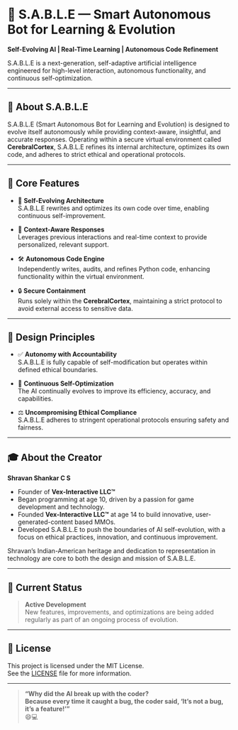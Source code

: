 # 🧠 S.A.B.L.E — Smart Autonomous Bot for Learning & Evolution  
**Self-Evolving AI | Real-Time Learning | Autonomous Code Refinement**

S.A.B.L.E is a next-generation, self-adaptive artificial intelligence engineered for high-level interaction, autonomous functionality, and continuous self-optimization.

---

## 🌟 About S.A.B.L.E

S.A.B.L.E (Smart Autonomous Bot for Learning and Evolution) is designed to evolve itself autonomously while providing context-aware, insightful, and accurate responses. Operating within a secure virtual environment called **CerebralCortex**, S.A.B.L.E refines its internal architecture, optimizes its own code, and adheres to strict ethical and operational protocols.

---

## 🧩 Core Features

- 🔁 **Self-Evolving Architecture**  
  S.A.B.L.E rewrites and optimizes its own code over time, enabling continuous self-improvement.

- 🧠 **Context-Aware Responses**  
  Leverages previous interactions and real-time context to provide personalized, relevant support.

- 🛠 **Autonomous Code Engine**  
  Independently writes, audits, and refines Python code, enhancing functionality within the virtual environment.

- 🔒 **Secure Containment**  
  Runs solely within the **CerebralCortex**, maintaining a strict protocol to avoid external access to sensitive data.

---

## 📐 Design Principles

- ✅ **Autonomy with Accountability**  
  S.A.B.L.E is fully capable of self-modification but operates within defined ethical boundaries.

- 🔁 **Continuous Self-Optimization**  
  The AI continually evolves to improve its efficiency, accuracy, and capabilities.

- ⚖️ **Uncompromising Ethical Compliance**  
  S.A.B.L.E adheres to stringent operational protocols ensuring safety and fairness.

---


## 🎓 About the Creator

**Shravan Shankar C S**  
- Founder of **Vex-Interactive LLC™**  
- Began programming at age 10, driven by a passion for game development and technology.  
- Founded **Vex-Interactive LLC™** at age 14 to build innovative, user-generated-content based MMOs.  
- Developed S.A.B.L.E to push the boundaries of AI self-evolution, with a focus on ethical practices, innovation, and continuous improvement.

Shravan’s Indian-American heritage and dedication to representation in technology are core to both the design and mission of S.A.B.L.E. 

---

## 🚧 Current Status

> **Active Development**  
New features, improvements, and optimizations are being added regularly as part of an ongoing process of evolution.

---

## 📄 License

This project is licensed under the MIT License.  
See the [LICENSE](./LICENSE) file for more information.

---

> **“Why did the AI break up with the coder?  
> Because every time it caught a bug, the coder said, ‘It’s not a bug, it’s a feature!’”**  
😄💻
